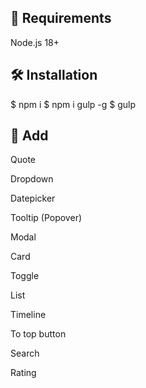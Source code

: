 ## :construction_worker: Requirements

Node.js 18+

## :hammer_and_wrench: Installation

$ npm i
$ npm i gulp -g
$ gulp

## :construction_worker: Add

Quote

Dropdown

Datepicker

Tooltip (Popover)

Modal

Card

Toggle

List

Timeline

To top button

Search

Rating
